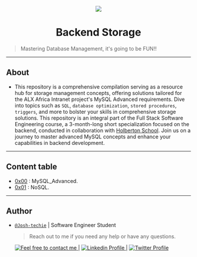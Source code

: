 <p align="center">
<img src ="https://assets.imaginablefutures.com/media/images/ALX_Logo.max-200x150.png">
</p>

<h1 align="center">
	Backend Storage
</h1>

> Mastering Database Management, it's going to be FUN!!

---

## About

- This repository is a comprehensive compilation serving as a resource hub for storage management concepts, offering solutions tailored for the ALX Africa Intranet project's MySQL Advanced requirements. Dive into topics such as `SQL`, `database optimization`, `stored procedures`, `triggers`, and more to bolster your skills in comprehensive storage solutions. This repository is an integral part of the Full Stack Software Engineering course, a 3-month-long short specialization focused on the backend, conducted in collaboration with [Holberton School](https://www.holbertonschool.com/). Join us on a journey to master advanced MySQL concepts and enhance your capabilities in backend development.

---

## Content table

- [0x00](./0x00-MySQL_Advanced) : MySQL_Advanced.
- [0x01](./0x01-NoSQL) : NoSQL.

---

## Author

- [`@Josh-techie`]() | Software Engineer Student

  > Reach out to me if you need any help or have any questions.

  <a href="mailto:youssef.abouyahia@e-polytechnique.ma">
  	<img alt="Feel free to contact me" src="https://img.shields.io/badge/-Ask_me_anything-blue?style=flat&logo=Gmail&logoColor=white&link=mailto:youssef.abouyahia@e-polytechnique.ma&color=3d85c6" />
  </a>
  <span> | </span>
    <a href="https://www.linkedin.com/in/youssef-abouyahia/">
        <img alt="Linkedin Profile" src="https://img.shields.io/badge/-Linkedin-0072b1?style=flat&logo=Linkedin&logoColor=white&link=https://www.linkedin.com/in/youssef-abouyahia/" />
    </a>
    <span> | </span>
    <a href="https://twitter.com/JoesephAb">
        <img alt="Twitter Profile" src="https://img.shields.io/badge/-Twitter-0072b1?style=flat&logo=Twitter&logoColor=white&link=https://twitter.com/JoesephAb&color=1DA1F2" />
    </a>
